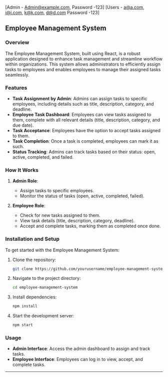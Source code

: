 [Admin - Admin@example.com, Password -123]
[Users - a@a.com, i@i.com, k@k.com, d@d.com Password -123]

## Employee Management System

### Overview
The Employee Management System, built using React, is a robust application designed to enhance task management and streamline workflow within organizations. This system allows administrators to efficiently assign tasks to employees and enables employees to manage their assigned tasks seamlessly.

### Features
- **Task Assignment by Admin**: Admins can assign tasks to specific employees, including details such as title, description, category, and deadline.
- **Employee Task Dashboard**: Employees can view tasks assigned to them, complete with all relevant details (title, description, category, and due date).
- **Task Acceptance**: Employees have the option to accept tasks assigned to them.
- **Task Completion**: Once a task is completed, employees can mark it as such.
- **Status Tracking**: Admins can track tasks based on their status: open, active, completed, and failed.

### How It Works
1. **Admin Role**:
    - Assign tasks to specific employees.
    - Monitor the status of tasks (open, active, completed, failed).

2. **Employee Role**:
    - Check for new tasks assigned to them.
    - View task details (title, description, category, deadline).
    - Accept and complete tasks, marking them as completed once done.

### Installation and Setup
To get started with the Employee Management System:

1. Clone the repository:
    ```bash
    git clone https://github.com/yourusername/employee-management-system.git
    ```
2. Navigate to the project directory:
    ```bash
    cd employee-management-system
    ```
3. Install dependencies:
    ```bash
    npm install
    ```
4. Start the development server:
    ```bash
    npm start
    ```

### Usage
- **Admin Interface**: Access the admin dashboard to assign and track tasks.
- **Employee Interface**: Employees can log in to view, accept, and complete tasks.

---
